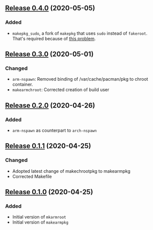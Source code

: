 ## [Release 0.4.0](https://gitlab.com/mipimipi/armutils/-/tags/0.4.0) (2020-05-05)

### Added

* `makepkg_sudo`, a fork of `makepkg` that uses `sudo` instead of `fakeroot`. That's required because of [this problem](https://archlinuxarm.org/forum/viewtopic.php?f=57&t=14466).

## [Release 0.3.0](https://gitlab.com/mipimipi/armutils/-/tags/0.3.0) (2020-05-01)

### Changed

* `arm-nspawn`: Removed binding of /var/cache/pacman/pkg to chroot container.
* `makearmchroot`: Corrected creation of build user

## [Release 0.2.0](https://gitlab.com/mipimipi/armutils/-/tags/0.2.0) (2020-04-26)

### Added

* `arm-nspawn` as counterpart to `arch-nspawn`

## [Release 0.1.1](https://gitlab.com/mipimipi/armutils/-/tags/0.1.1) (2020-04-25)

### Changed

* Adopted latest change of makechrootpkg to makearmpkg
* Corrected Makefile

## [Release 0.1.0](https://gitlab.com/mipimipi/armutils/-/tags/0.1.0) (2020-04-25)

### Added

* Initial version of `mkarmroot`
* Initial version of `makearmpkg`
